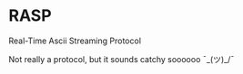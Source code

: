 # RASP
Real-Time Ascii Streaming Protocol

Not really a protocol, but it sounds catchy soooooo
¯\_(ツ)_/¯
